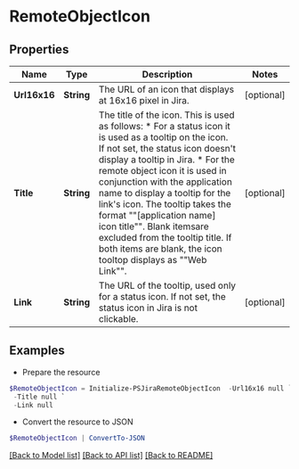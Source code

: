 # RemoteObjectIcon
## Properties

Name | Type | Description | Notes
------------ | ------------- | ------------- | -------------
**Url16x16** | **String** | The URL of an icon that displays at 16x16 pixel in Jira. | [optional] 
**Title** | **String** | The title of the icon. This is used as follows:   *  For a status icon it is used as a tooltip on the icon. If not set, the status icon doesn&#39;t display a tooltip in Jira.  *  For the remote object icon it is used in conjunction with the application name to display a tooltip for the link&#39;s icon. The tooltip takes the format &quot;&quot;\[application name\] icon title&quot;&quot;. Blank itemsare excluded from the tooltip title. If both items are blank, the icon tooltop displays as &quot;&quot;Web Link&quot;&quot;. | [optional] 
**Link** | **String** | The URL of the tooltip, used only for a status icon. If not set, the status icon in Jira is not clickable. | [optional] 

## Examples

- Prepare the resource
```powershell
$RemoteObjectIcon = Initialize-PSJiraRemoteObjectIcon  -Url16x16 null `
 -Title null `
 -Link null
```

- Convert the resource to JSON
```powershell
$RemoteObjectIcon | ConvertTo-JSON
```

[[Back to Model list]](../README.md#documentation-for-models) [[Back to API list]](../README.md#documentation-for-api-endpoints) [[Back to README]](../README.md)

